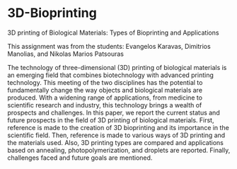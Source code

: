 # 3D-Bioprinting
3D printing of Biological Materials: Types of Bioprinting and Applications

This assignment was from the students:
  Evangelos Karavas,
  Dimitrios Manolias,
  and Nikolas Marios Patsouras

The technology of three-dimensional (3D) printing of biological materials is an 
emerging field that combines biotechnology with advanced printing 
technology. This meeting of the two disciplines has the potential to 
fundamentally change the way objects and biological materials are produced. 
With a widening range of applications, from medicine to scientific research and 
industry, this technology brings a wealth of prospects and challenges. In this 
paper, we report the current status and future prospects in the field of 3D 
printing of biological materials. First, reference is made to the creation of 3D 
bioprinting and its importance in the scientific field. Then, reference is made 
to various ways of 3D printing and the materials used. Also, 3D printing types 
are compared and applications based on annealing, photopolymerization, and 
droplets are reported. Finally, challenges faced and future goals are 
mentioned.
